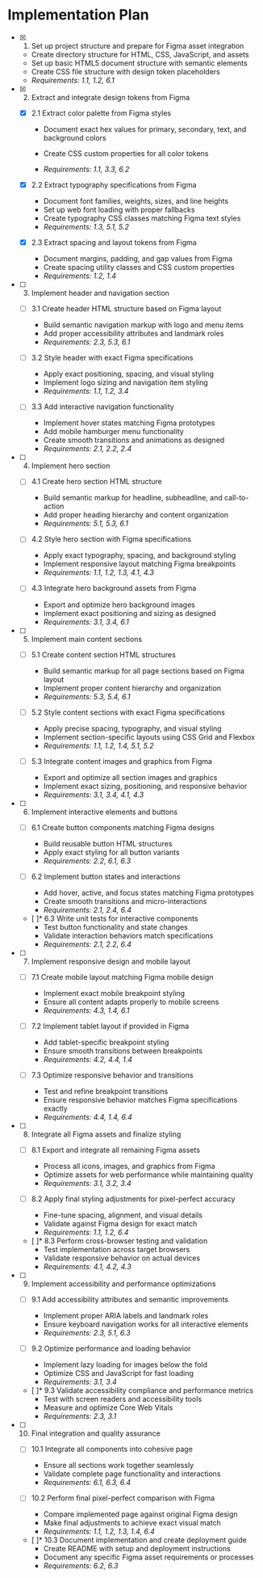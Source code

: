 # Implementation Plan

- [x] 1. Set up project structure and prepare for Figma asset integration

  - Create directory structure for HTML, CSS, JavaScript, and assets
  - Set up basic HTML5 document structure with semantic elements
  - Create CSS file structure with design token placeholders
  - _Requirements: 1.1, 1.2, 6.1_

- [x] 2. Extract and integrate design tokens from Figma

  - [x] 2.1 Extract color palette from Figma styles

    - Document exact hex values for primary, secondary, text, and background colors

    - Create CSS custom properties for all color tokens
    - _Requirements: 1.1, 3.3, 6.2_

  - [x] 2.2 Extract typography specifications from Figma

    - Document font families, weights, sizes, and line heights
    - Set up web font loading with proper fallbacks
    - Create typography CSS classes matching Figma text styles
    - _Requirements: 1.3, 5.1, 5.2_

  - [x] 2.3 Extract spacing and layout tokens from Figma

    - Document margins, padding, and gap values from Figma
    - Create spacing utility classes and CSS custom properties
    - _Requirements: 1.2, 1.4_

- [ ] 3. Implement header and navigation section

  - [ ] 3.1 Create header HTML structure based on Figma layout

    - Build semantic navigation markup with logo and menu items
    - Add proper accessibility attributes and landmark roles
    - _Requirements: 2.3, 5.3, 6.1_

  - [ ] 3.2 Style header with exact Figma specifications

    - Apply exact positioning, spacing, and visual styling
    - Implement logo sizing and navigation item styling
    - _Requirements: 1.1, 1.2, 3.4_

  - [ ] 3.3 Add interactive navigation functionality
    - Implement hover states matching Figma prototypes
    - Add mobile hamburger menu functionality
    - Create smooth transitions and animations as designed
    - _Requirements: 2.1, 2.2, 2.4_

- [ ] 4. Implement hero section

  - [ ] 4.1 Create hero section HTML structure

    - Build semantic markup for headline, subheadline, and call-to-action
    - Add proper heading hierarchy and content organization
    - _Requirements: 5.1, 5.3, 6.1_

  - [ ] 4.2 Style hero section with Figma specifications

    - Apply exact typography, spacing, and background styling
    - Implement responsive layout matching Figma breakpoints
    - _Requirements: 1.1, 1.2, 1.3, 4.1, 4.3_

  - [ ] 4.3 Integrate hero background assets from Figma
    - Export and optimize hero background images
    - Implement exact positioning and sizing as designed
    - _Requirements: 3.1, 3.4, 6.1_

- [ ] 5. Implement main content sections

  - [ ] 5.1 Create content section HTML structures

    - Build semantic markup for all page sections based on Figma layout
    - Implement proper content hierarchy and organization
    - _Requirements: 5.3, 5.4, 6.1_

  - [ ] 5.2 Style content sections with exact Figma specifications

    - Apply precise spacing, typography, and visual styling
    - Implement section-specific layouts using CSS Grid and Flexbox
    - _Requirements: 1.1, 1.2, 1.4, 5.1, 5.2_

  - [ ] 5.3 Integrate content images and graphics from Figma
    - Export and optimize all section images and graphics
    - Implement exact sizing, positioning, and responsive behavior
    - _Requirements: 3.1, 3.4, 4.1, 4.3_

- [ ] 6. Implement interactive elements and buttons

  - [ ] 6.1 Create button components matching Figma designs

    - Build reusable button HTML structures
    - Apply exact styling for all button variants
    - _Requirements: 2.2, 6.1, 6.3_

  - [ ] 6.2 Implement button states and interactions

    - Add hover, active, and focus states matching Figma prototypes
    - Create smooth transitions and micro-interactions
    - _Requirements: 2.1, 2.4, 6.4_

  - [ ]\* 6.3 Write unit tests for interactive components
    - Test button functionality and state changes
    - Validate interaction behaviors match specifications
    - _Requirements: 2.1, 2.2, 6.4_

- [ ] 7. Implement responsive design and mobile layout

  - [ ] 7.1 Create mobile layout matching Figma mobile design

    - Implement exact mobile breakpoint styling
    - Ensure all content adapts properly to mobile screens
    - _Requirements: 4.3, 1.4, 6.1_

  - [ ] 7.2 Implement tablet layout if provided in Figma

    - Add tablet-specific breakpoint styling
    - Ensure smooth transitions between breakpoints
    - _Requirements: 4.2, 4.4, 1.4_

  - [ ] 7.3 Optimize responsive behavior and transitions
    - Test and refine breakpoint transitions
    - Ensure responsive behavior matches Figma specifications exactly
    - _Requirements: 4.4, 1.4, 6.4_

- [ ] 8. Integrate all Figma assets and finalize styling

  - [ ] 8.1 Export and integrate all remaining Figma assets

    - Process all icons, images, and graphics from Figma
    - Optimize assets for web performance while maintaining quality
    - _Requirements: 3.1, 3.2, 3.4_

  - [ ] 8.2 Apply final styling adjustments for pixel-perfect accuracy

    - Fine-tune spacing, alignment, and visual details
    - Validate against Figma design for exact match
    - _Requirements: 1.1, 1.2, 6.4_

  - [ ]\* 8.3 Perform cross-browser testing and validation
    - Test implementation across target browsers
    - Validate responsive behavior on actual devices
    - _Requirements: 4.1, 4.2, 4.3_

- [ ] 9. Implement accessibility and performance optimizations

  - [ ] 9.1 Add accessibility attributes and semantic improvements

    - Implement proper ARIA labels and landmark roles
    - Ensure keyboard navigation works for all interactive elements
    - _Requirements: 2.3, 5.1, 6.3_

  - [ ] 9.2 Optimize performance and loading behavior

    - Implement lazy loading for images below the fold
    - Optimize CSS and JavaScript for fast loading
    - _Requirements: 3.1, 3.4_

  - [ ]\* 9.3 Validate accessibility compliance and performance metrics
    - Test with screen readers and accessibility tools
    - Measure and optimize Core Web Vitals
    - _Requirements: 2.3, 3.1_

- [ ] 10. Final integration and quality assurance

  - [ ] 10.1 Integrate all components into cohesive page

    - Ensure all sections work together seamlessly
    - Validate complete page functionality and interactions
    - _Requirements: 6.1, 6.3, 6.4_

  - [ ] 10.2 Perform final pixel-perfect comparison with Figma

    - Compare implemented page against original Figma design
    - Make final adjustments to achieve exact visual match
    - _Requirements: 1.1, 1.2, 1.3, 1.4, 6.4_

  - [ ]\* 10.3 Document implementation and create deployment guide
    - Create README with setup and deployment instructions
    - Document any specific Figma asset requirements or processes
    - _Requirements: 6.2, 6.3_
